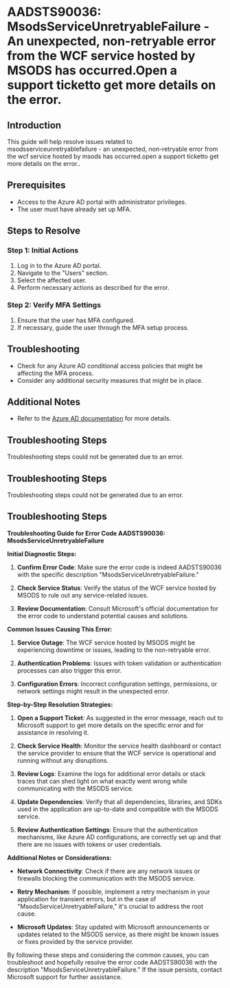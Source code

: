 # AADSTS90036: MsodsServiceUnretryableFailure - An unexpected, non-retryable error from the WCF service hosted by MSODS has occurred.Open a support ticketto get more details on the error.

## Introduction

This guide will help resolve issues related to msodsserviceunretryablefailure -
an unexpected, non-retryable error from the wcf service hosted by msods has
occurred.open a support ticketto get more details on the error..

## Prerequisites

* Access to the Azure AD portal with administrator privileges.
* The user must have already set up MFA.

## Steps to Resolve

### Step 1: Initial Actions

1. Log in to the Azure AD portal.
2. Navigate to the "Users" section.
3. Select the affected user.
4. Perform necessary actions as described for the error.

### Step 2: Verify MFA Settings

1. Ensure that the user has MFA configured.
2. If necessary, guide the user through the MFA setup process.

## Troubleshooting

* Check for any Azure AD conditional access policies that might be affecting the
  MFA process.
* Consider any additional security measures that might be in place.

## Additional Notes

* Refer to the
  [Azure AD documentation](https://learn.microsoft.com/en-us/azure/active-directory/)
  for more details.

## Troubleshooting Steps

Troubleshooting steps could not be generated due to an error.

## Troubleshooting Steps

Troubleshooting steps could not be generated due to an error.

## Troubleshooting Steps

**Troubleshooting Guide for Error Code AADSTS90036:
MsodsServiceUnretryableFailure**

**Initial Diagnostic Steps:**

1. **Confirm Error Code**: Make sure the error code is indeed AADSTS90036 with
   the specific description "MsodsServiceUnretryableFailure."

2. **Check Service Status**: Verify the status of the WCF service hosted by
   MSODS to rule out any service-related issues.

3. **Review Documentation**: Consult Microsoft's official documentation for the
   error code to understand potential causes and solutions.

**Common Issues Causing This Error:**

1. **Service Outage**: The WCF service hosted by MSODS might be experiencing
   downtime or issues, leading to the non-retryable error.

2. **Authentication Problems**: Issues with token validation or authentication
   processes can also trigger this error.

3. **Configuration Errors**: Incorrect configuration settings, permissions, or
   network settings might result in the unexpected error.

**Step-by-Step Resolution Strategies:**

1. **Open a Support Ticket**: As suggested in the error message, reach out to
   Microsoft support to get more details on the specific error and for
   assistance in resolving it.

2. **Check Service Health**: Monitor the service health dashboard or contact the
   service provider to ensure that the WCF service is operational and running
   without any disruptions.

3. **Review Logs**: Examine the logs for additional error details or stack
   traces that can shed light on what exactly went wrong while communicating
   with the MSODS service.

4. **Update Dependencies**: Verify that all dependencies, libraries, and SDKs
   used in the application are up-to-date and compatible with the MSODS service.

5. **Review Authentication Settings**: Ensure that the authentication
   mechanisms, like Azure AD configurations, are correctly set up and that there
   are no issues with tokens or user credentials.

**Additional Notes or Considerations:**

* **Network Connectivity**: Check if there are any network issues or firewalls
  blocking the communication with the MSODS service.

* **Retry Mechanism**: If possible, implement a retry mechanism in your
  application for transient errors, but in the case of
  "MsodsServiceUnretryableFailure," it's crucial to address the root cause.

* **Microsoft Updates**: Stay updated with Microsoft announcements or updates
  related to the MSODS service, as there might be known issues or fixes provided
  by the service provider.

By following these steps and considering the common causes, you can troubleshoot
and hopefully resolve the error code AADSTS90036 with the description
"MsodsServiceUnretryableFailure." If the issue persists, contact Microsoft
support for further assistance.
